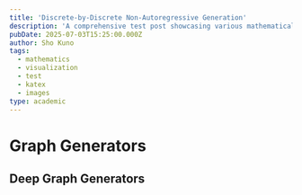 ```yaml
---
title: 'Discrete-by-Discrete Non-Autoregressive Generation'
description: 'A comprehensive test post showcasing various mathematical expressions, images, and visual content capabilities'
pubDate: 2025-07-03T15:25:00.000Z
author: Sho Kuno
tags:
  - mathematics
  - visualization
  - test
  - katex
  - images
type: academic
---
```


# Graph Generators

## Deep Graph Generators